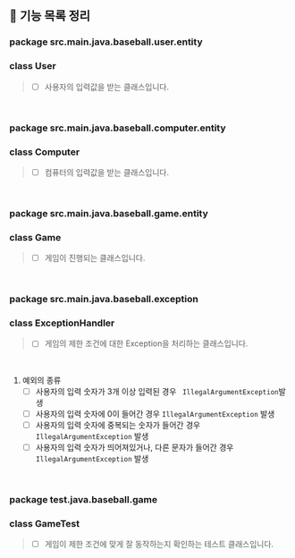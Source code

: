 ## 📃 기능 목록 정리

### package src.main.java.baseball.user.entity

### class User

> - [ ] 사용자의 입력값을 받는 클래스입니다.

<br>

### package src.main.java.baseball.computer.entity

### class Computer

> - [ ] 컴퓨터의 입력값을 받는 클래스입니다.

<br>

### package src.main.java.baseball.game.entity

### class Game

> - [ ] 게임이 진행되는 클래스입니다.

<br>

### package src.main.java.baseball.exception

### class ExceptionHandler

> - [ ] 게임의 제한 조건에 대한 Exception을 처리하는 클래스입니다.

<br>

1. 예외의 종류
   - [ ] 사용자의 입력 숫자가 3개 이상 입력된 경우 ` IllegalArgumentException`발생
   - [ ] 사용자의 입력 숫자에 0이 들어간 경우 `IllegalArgumentException` 발생
   - [ ] 사용자의 입력 숫자에 중복되는 숫자가 들어간 경우 `IllegalArgumentException` 발생
   - [ ] 사용자의 입력 숫자가 띄어져있거나, 다른 문자가 들어간 경우 `IllegalArgumentException` 발생

<br>

### package test.java.baseball.game

### class GameTest

> - [ ] 게임이 제한 조건에 맞게 잘 동작하는지 확인하는 테스트 클래스입니다.


